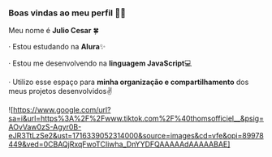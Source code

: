 ### Boas vindas ao meu perfil 💙💙

Meu nome é **Julio Cesar** 🍀

· Estou estudando na **Alura**✨

· Estou me desenvolvendo na **linguagem JavaScript**💻

· Utilizo esse espaço para **minha organização e compartilhamento** dos meus projetos desenvolvidos✌

![https://www.google.com/url?sa=i&url=https%3A%2F%2Fwww.tiktok.com%2F%40thomsofficiel__&psig=AOvVaw0zS-Agyr0B-eJR3TtLzSe2&ust=1716339052314000&source=images&cd=vfe&opi=89978449&ved=0CBAQjRxqFwoTCIiwha_DnYYDFQAAAAAdAAAAABAE]
